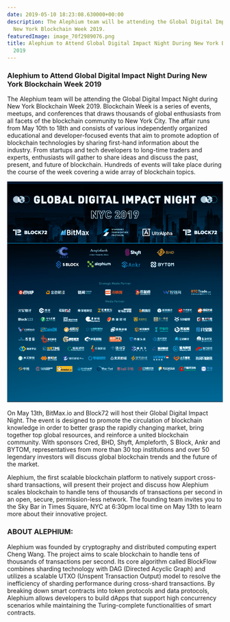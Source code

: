 ```yaml
---
date: 2019-05-10 18:23:08.630000+00:00
description: The Alephium team will be attending the Global Digital Impact Night during
  New York Blockchain Week 2019.
featuredImage: image_70f2989076.png
title: Alephium to Attend Global Digital Impact Night During New York Blockchain Week
  2019
---
```


### Alephium to Attend Global Digital Impact Night During New York Blockchain Week 2019

The Alephium team will be attending the Global Digital Impact Night during New York Blockchain Week 2019. Blockchain Week is a series of events, meetups, and conferences that draws thousands of global enthusiasts from all facets of the blockchain community to New York City. The affair runs from May 10th to 18th and consists of various independently organized educational and developer-focused events that aim to promote adoption of blockchain technologies by sharing first-hand information about the industry. From startups and tech developers to long-time traders and experts, enthusiasts will gather to share ideas and discuss the past, present, and future of blockchain. Hundreds of events will take place during the course of the week covering a wide array of blockchain topics.

![](image_70f2989076.png)

On May 13th, BitMax.io and Block72 will host their Global Digital Impact Night. The event is designed to promote the circulation of blockchain knowledge in order to better grasp the rapidly changing market, bring together top global resources, and reinforce a united blockchain community. With sponsors Cred, BHD, Shyft, Ampleforth, S Block, Ankr and BYTOM, representatives from more than 30 top institutions and over 50 legendary investors will discuss global blockchain trends and the future of the market.

Alephium, the first scalable blockchain platform to natively support cross-shard transactions, will present their project and discuss how Alephium scales blockchain to handle tens of thousands of transactions per second in an open, secure, permission-less network. The founding team invites you to the Sky Bar in Times Square, NYC at 6:30pm local time on May 13th to learn more about their innovative project.

### ABOUT ALEPHIUM:

Alephium was founded by cryptography and distributed computing expert Cheng Wang. The project aims to scale blockchain to handle tens of thousands of transactions per second. Its core algorithm called BlockFlow combines sharding technology with DAG (Directed Acyclic Graph) and utilizes a scalable UTXO (Unspent Transaction Output) model to resolve the inefficiency of sharding performance during cross-shard transactions. By breaking down smart contracts into token protocols and data protocols, Alephium allows developers to build dApps that support high concurrency scenarios while maintaining the Turing-complete functionalities of smart contracts.

